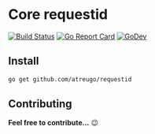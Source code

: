 # Core requestid

[![Build Status](https://travis-ci.org/atreugo/requestid.svg?branch=master)](https://travis-ci.org/atreugo/requestid)
[![Go Report Card](https://goreportcard.com/badge/github.com/atreugo/requestid)](https://goreportcard.com/report/github.com/atreugo/requestid)
[![GoDev](https://img.shields.io/badge/go.dev-reference-007d9c?logo=go&logoColor=white)](https://pkg.go.dev/github.com/atreugo/requestid)

## Install

```bash
go get github.com/atreugo/requestid
```

## Contributing

**Feel free to contribute...** :wink:
